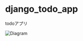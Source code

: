 # django_todo_app
todoアプリ


![Diagram](https://user-images.githubusercontent.com/63155604/94516985-004c8f00-0262-11eb-9721-e709f553f6bd.png)
